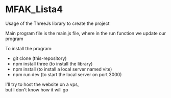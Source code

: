 # MFAK_Lista4
Usage of the ThreeJs library to create the project

Main program file is the main.js file, where in the run function we update our program <br />

To install the program: <br />

- git clone (this-repository) <br />
- npm install three (to install the library) <br />
- npm install (to install a local server named vite) <br />
- npm run dev (to start the local server on port 3000)<br />

I'll try to host the website on a vps, <br />
but I don't know how it will go

